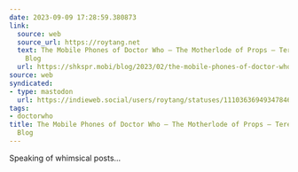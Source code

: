 ```yaml
---
date: 2023-09-09 17:28:59.380873
link:
  source: web
  source_url: https://roytang.net
  text: The Mobile Phones of Doctor Who – The Motherlode of Props – Terence Eden’s
    Blog
  url: https://shkspr.mobi/blog/2023/02/the-mobile-phones-of-doctor-who-the-motherlode-of-props/
source: web
syndicated:
- type: mastodon
  url: https://indieweb.social/users/roytang/statuses/111036369493478462
tags:
- doctorwho
title: The Mobile Phones of Doctor Who – The Motherlode of Props – Terence Eden’s
  Blog
---
```


Speaking of whimsical posts...